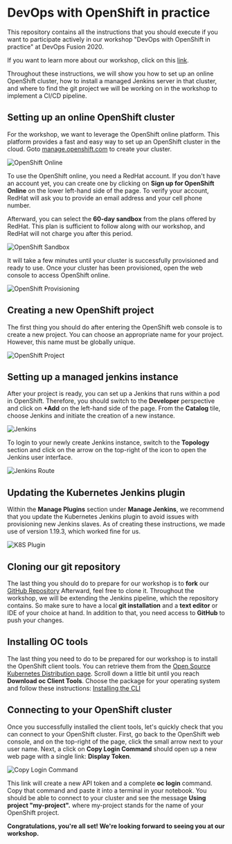 # DevOps with OpenShift in practice

This repository contains all the instructions that you should execute 
if you want to participate actively in our workshop "DevOps with OpenShift 
in practice" at DevOps Fusion 2020.

If you want to learn more about our workshop, click on this 
[link](https://www.devops-fusion.com/en/program/).

Throughout these instructions, we will show you how to set up an online 
OpenShift cluster, how to install a managed Jenkins server in that cluster, 
and where to find the git project we will be working on in the workshop to 
implement a CI/CD pipeline.

## Setting up an online OpenShift cluster

For the workshop, we want to leverage the OpenShift online platform. This 
platform provides a fast and easy way to set up an OpenShift cluster in 
the cloud. Goto [manage.openshift.com](https://manage.openshift.com/) to
create your cluster.  

![OpenShift Online](images/openshift_online.png)

To use the OpenShift online, you need a RedHat account. If you 
don't have an account yet, you can create one by clicking on 
__Sign up for OpenShift Online__ on the lower left-hand side of the page. 
To verify your account, RedHat will ask you to provide an email address 
and your cell phone number. 

Afterward, you can select the __60-day sandbox__ from the plans offered by 
RedHat. This plan is sufficient to follow along with our workshop, and RedHat 
will not charge you after this period.

![OpenShift Sandbox](images/openshift_sandbox.png)

It will take a few minutes until your cluster is successfully provisioned and 
ready to use. Once your cluster has been provisioned, open the web console to 
access OpenShift online.

![OpenShift Provisioning](images/openshift_provisioning.png)

## Creating a new OpenShift project

The first thing you should do after entering the OpenShift web console is to 
create a new project. You can choose an appropriate name for your project. 
However, this name must be globally unique.

![OpenShift Project](images/openshift_project.png)

## Setting up a managed jenkins instance

After your project is ready, you can set up a Jenkins that runs within a pod 
in OpenShift. Therefore, you should switch to the __Developer__ perspective 
and click on __+Add__ on the left-hand side of the page. From the __Catalog__ 
tile, choose Jenkins and initiate the creation of a new instance. 

![Jenkins](images/jenkins.png)

To login to your newly create Jenkins instance, switch to the __Topology__ 
section and click on the arrow on the top-right of the icon to open the Jenkins 
user interface.

![Jenkins Route](images/jenkins_route.png)

## Updating the Kubernetes Jenkins plugin

Within the __Manage Plugins__ section under __Manage Jenkins__, we recommend 
that you update the Kubernetes Jenkins plugin to avoid issues with provisioning
new Jenkins slaves. As of creating these instructions, we made use of version 
1.19.3, which worked fine for us.
 
![K8S Plugin](images/jenkins_k8s_plugin.png) 

## Cloning our git repository

The last thing you should do to prepare for our workshop is to __fork__ our 
[GitHub Repository](https://github.com/cicd-with-openshift-at-devopsfusion/workshop) 
Afterward, feel free to clone it. Throughout the workshop, we will be 
extending the Jenkins pipeline, which the repository contains. So make sure to 
have a local __git installation__ and a __text editor__ or IDE of your choice 
at hand. In addition to that, you need access to __GitHub__ to push your changes.

## Installing OC tools

The last thing you need to do to be prepared for our workshop is to install 
the OpenShift client tools. You can retrieve them from the 
[Open Source Kubernetes Distribution page](https://www.okd.io/download.html). 
Scroll down a little bit until you reach __Download oc Client Tools__. 
Choose the package for your operating system and follow these instructions: 
[Installing the CLI](https://docs.okd.io/latest/cli_reference/get_started_cli.html#installing-the-cli) 
 
 ## Connecting to your OpenShift cluster
 
Once you successfully installed the client tools, let's quickly check that 
you can connect to your OpenShift cluster. First, go back to the OpenShift 
web console, and on the top-right of the page, click the small arrow next to 
your user name. Next, a click on __Copy Login Command__ should open up a new 
web page with a single link: __Display Token__. 

![Copy Login Command](images/oc_login.png) 

This link will create a new  API token and a complete __oc login__ command. 
Copy that command and paste it into a terminal in your notebook. 
You should be able to connect to your cluster and see the message 
__Using project "my-project".__ where my-project  stands for the name of your 
OpenShift project. 
 
__Congratulations, you're all set! We're looking forward to seeing you at our 
workshop.__
